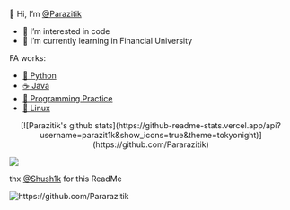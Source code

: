 
👋 Hi, I’m [@Parazitik](https://github.com/Pararazitik)
- 👀 I’m interested in code
- 🌱 I’m currently learning in Financial University

FA works:
* [:snake: Python](https://github.com/Pararazitik/Python)
* [:coffee: Java](https://github.com/Pararazitik/Java)
* [:milky_way: Programming Practice](https://github.com/Pararazitik/PythonPractice)
* [:penguin: Linux](https://github.com/Pararazitik/Linux)

<div align="center">
  [![Parazitik's github stats](https://github-readme-stats.vercel.app/api?username=parazit1k&show_icons=true&theme=tokyonight)](https://github.com/Pararazitik)
</div>

<p align="left">
  <img src="https://github-readme-stats.vercel.app/api/top-langs/?username=parazit1k&layout=compact&count_private=true&theme=tokyonight" />
</p>

thx [@Shush1k](https://github.com/Shush1k) for this ReadMe
<p align="left">
  <img src="https://komarev.com/ghpvc/?username=Pararazitik" alt="https://github.com/Pararazitik" />
</p>
